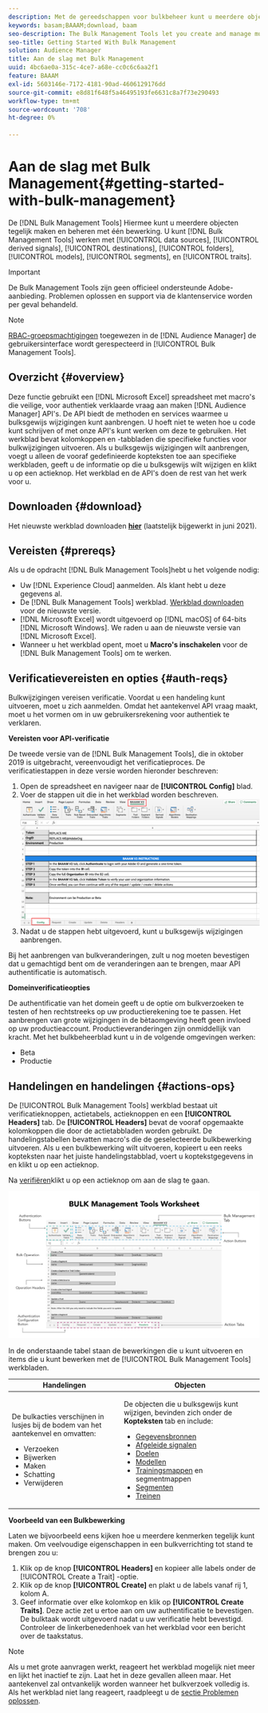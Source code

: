 ```yaml
---
description: Met de gereedschappen voor bulkbeheer kunt u meerdere objecten tegelijk maken en beheren met één bewerking. U kunt Bulk de Hulpmiddelen van het Beheer gebruiken om met gegevensbronnen, afgeleide signalen, bestemmingen, omslagen, segmenten, en trekken te werken.
keywords: basam;BAAAM;download, baam
seo-description: The Bulk Management Tools let you create and manage multiple objects at once with single operation. You can use Bulk Management Tools to work with data sources, derived signals, destinations, folders, segments, and traits.
seo-title: Getting Started With Bulk Management
solution: Audience Manager
title: Aan de slag met Bulk Management
uuid: 4bc6ae0a-315c-4ce7-a68e-cc0c6c6aa2f1
feature: BAAAM
exl-id: 5603146e-7172-4181-90ad-4606129176dd
source-git-commit: e8d81f648f5a46495193fe6631c8a7f73e290493
workflow-type: tm+mt
source-wordcount: '708'
ht-degree: 0%

---
```



# Aan de slag met Bulk Management{#getting-started-with-bulk-management}

De [!DNL Bulk Management Tools] Hiermee kunt u meerdere objecten tegelijk maken en beheren met één bewerking. U kunt [!DNL Bulk Management Tools] werken met [!UICONTROL data sources], [!UICONTROL derived signals], [!UICONTROL destinations], [!UICONTROL folders], [!UICONTROL models], [!UICONTROL segments], en [!UICONTROL traits].

>[!IMPORTANT]
>
>De Bulk Management Tools zijn geen officieel ondersteunde Adobe-aanbieding. Problemen oplossen en support via de klantenservice worden per geval behandeld.

<!-- 

c_bulk_start.xml

 -->

>[!NOTE]
>
>[RBAC-groepsmachtigingen](../../features/administration/administration-overview.md) toegewezen in de [!DNL Audience Manager] de gebruikersinterface wordt gerespecteerd in [!UICONTROL Bulk Management Tools].

## Overzicht {#overview}

Deze functie gebruikt een [!DNL Microsoft Excel] spreadsheet met macro&#39;s die veilige, voor authentiek verklaarde vraag aan maken [!DNL Audience Manager] API&#39;s. De API biedt de methoden en services waarmee u bulksgewijs wijzigingen kunt aanbrengen. U hoeft niet te weten hoe u code kunt schrijven of met onze API&#39;s kunt werken om deze te gebruiken. Het werkblad bevat kolomkoppen en -tabbladen die specifieke functies voor bulkwijzigingen uitvoeren. Als u bulksgewijs wijzigingen wilt aanbrengen, voegt u alleen de vooraf gedefinieerde kopteksten toe aan specifieke werkbladen, geeft u de informatie op die u bulksgewijs wilt wijzigen en klikt u op een actieknop. Het werkblad en de API&#39;s doen de rest van het werk voor u.

## Downloaden {#download}

Het nieuwste werkblad downloaden **[hier](assets/BAAAM_V2_20210609.xlsm)** (laatstelijk bijgewerkt in juni 2021).

## Vereisten {#prereqs}

Als u de opdracht [!DNL Bulk Management Tools]hebt u het volgende nodig:

* Uw [!DNL Experience Cloud] aanmelden. Als klant hebt u deze gegevens al.
* De [!DNL Bulk Management Tools] werkblad. [Werkblad downloaden](assets/BAAAM_V2_20210609.xlsm) voor de nieuwste versie.
* [!DNL Microsoft Excel] wordt uitgevoerd op [!DNL macOS] of 64-bits [!DNL Microsoft Windows]. We raden u aan de nieuwste versie van [!DNL Microsoft Excel].
* Wanneer u het werkblad opent, moet u **Macro&#39;s inschakelen** voor de [!DNL Bulk Management Tools] om te werken.

## Verificatievereisten en opties {#auth-reqs}

Bulkwijzigingen vereisen verificatie. Voordat u een handeling kunt uitvoeren, moet u zich aanmelden. Omdat het aantekenvel API vraag maakt, moet u het vormen om in uw gebruikersrekening voor authentiek te verklaren.

**Vereisten voor API-verificatie**

De tweede versie van de [!DNL Bulk Management Tools], die in oktober 2019 is uitgebracht, vereenvoudigt het verificatieproces. De verificatiestappen in deze versie worden hieronder beschreven:

1. Open de spreadsheet en navigeer naar de **[!UICONTROL Config]** blad.
2. Voer de stappen uit die in het werkblad worden beschreven.
   ![](assets/baaam-authentication.png)
3. Nadat u de stappen hebt uitgevoerd, kunt u bulksgewijs wijzigingen aanbrengen.

Bij het aanbrengen van bulkveranderingen, zult u nog moeten bevestigen dat u gemachtigd bent om de veranderingen aan te brengen, maar API authentificatie is automatisch.

**Domeinverificatieopties**

De authentificatie van het domein geeft u de optie om bulkverzoeken te testen of hen rechtstreeks op uw productierekening toe te passen. Het aanbrengen van grote wijzigingen in de bètaomgeving heeft geen invloed op uw productieaccount. Productieveranderingen zijn onmiddellijk van kracht. Met het bulkbeheerblad kunt u in de volgende omgevingen werken:

* Beta
* Productie

## Handelingen en handelingen {#actions-ops}

De [!UICONTROL Bulk Management Tools] werkblad bestaat uit verificatieknoppen, actietabels, actieknoppen en een **[!UICONTROL Headers]** tab. De **[!UICONTROL Headers]** bevat de vooraf opgemaakte kolomkoppen die door de actietabbladen worden gebruikt. De handelingstabellen bevatten macro&#39;s die de geselecteerde bulkbewerking uitvoeren. Als u een bulkbewerking wilt uitvoeren, kopieert u een reeks kopteksten naar het juiste handelingstabblad, voert u koptekstgegevens in en klikt u op een actieknop.

Na [verifiëren](#auth-reqs)klikt u op een actieknop om aan de slag te gaan.

![](assets/baaam-worksheet.png)

In de onderstaande tabel staan de bewerkingen die u kunt uitvoeren en items die u kunt bewerken met de [!UICONTROL Bulk Management Tools] werkbladen.

<table id="table_B9B3E09B692E42BAA52FB32C18B00709"> 
 <thead> 
  <tr> 
   <th colname="col1" class="entry"> Handelingen </th> 
   <th colname="col2" class="entry"> Objecten </th> 
  </tr> 
 </thead>
 <tbody> 
  <tr> 
   <td colname="col1"> <p>De bulkacties verschijnen in lusjes bij de bodem van het aantekenvel en omvatten: </p> <p> 
     <ul id="ul_49F46B9E00C045D29E40258EB7BDCFBB"> 
      <li id="li_193C41EA19EF4D738FBA037D2BF9B05C">Verzoeken </li> 
      <li id="li_5BE2E13D839F4958AAA5C01B7EFC5096">Bijwerken </li> 
      <li id="li_4CCCC739795945DF8C89787F9A67EB88">Maken </li> 
      <li id="li_C7D36D2BDF0448CEAF3A5EABE41038E8">Schatting </li> 
      <li id="li_07A3E94326124A3092362D9896EB7732">Verwijderen </li> 
     </ul> </p> </td> 
   <td colname="col2"> <p>De objecten die u bulksgewijs kunt wijzigen, bevinden zich onder de <b><span class="uicontrol"> Kopteksten</span></b> tab en include: </p> <p> 
     <ul id="ul_A7A96F2B1B63430B9A1E1184AC5FA8F2"> 
      <li id="li_E3D9E2E190B04BE685337AC6140C371C"> <a href="../../features/datasources-list-and-settings.md#data-sources-list-and-settings"> Gegevensbronnen</a> </li> 
      <li id="li_B645385E40684FA28770913EAF18CB2C"> <a href="../../features/derived-signals.md"> Afgeleide signalen</a> </li> 
      <li id="li_9059F8C4A41A410899BDEFC76D3F5949"> <a href="../../features/destinations/destinations.md"> Doelen</a> </li> 
      <li> <a href="../../features/algorithmic-models/understanding-models.md"> Modellen</a> </li> 
      <li id="li_BB5A445150754E53AA38C78461326932"> <a href="../../features/traits/trait-storage.md#trait-storage"> Trainingsmappen</a> en segmentmappen </li> 
      <li id="li_7A27DBF64E0945CF8AE8C96E8C6EDA09"> <a href="../../features/segments/segments-purpose.md"> Segmenten</a> </li> 
      <li id="li_A4640A34930040DEA8555EAF0AE2A702"> <a href="../../features/traits/trait-details-page.md"> Treinen</a> </li> 
     </ul> </p> </td> 
  </tr> 
 </tbody> 
</table>

**Voorbeeld van een Bulkbewerking**

Laten we bijvoorbeeld eens kijken hoe u meerdere kenmerken tegelijk kunt maken. Om veelvoudige eigenschappen in een bulkverrichting tot stand te brengen zou u:

1. Klik op de knop **[!UICONTROL Headers]** en kopieer alle labels onder de [!UICONTROL Create a Trait] -optie.
2. Klik op de knop **[!UICONTROL Create]** en plakt u de labels vanaf rij 1, kolom A.
3. Geef informatie over elke kolomkop en klik op **[!UICONTROL Create Traits]**. Deze actie zet u ertoe aan om uw authentificatie te bevestigen. De bulktaak wordt uitgevoerd nadat u uw verificatie hebt bevestigd. Controleer de linkerbenedenhoek van het werkblad voor een bericht over de taakstatus.


>[!NOTE]
>
>Als u met grote aanvragen werkt, reageert het werkblad mogelijk niet meer en lijkt het inactief te zijn. Laat het in deze gevallen alleen maar. Het aantekenvel zal ontvankelijk worden wanneer het bulkverzoek volledig is. Als het werkblad niet lang reageert, raadpleegt u de [sectie Problemen oplossen](../../reference/bulk-management-tools/bulk-troubleshooting.md).
